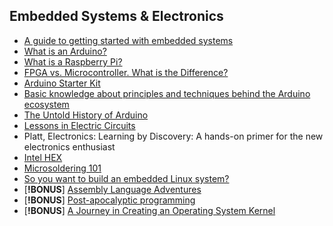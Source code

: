 ## Embedded Systems & Electronics
  - [A guide to getting started with embedded systems](https://yinka.dev/blog/a-guide-to-getting-started-with-embedded-systems/)
  - [What is an Arduino?](https://opensource.com/resources/what-arduino)
  - [What is a Raspberry Pi?](https://opensource.com/resources/raspberry-pi)
  - [FPGA vs. Microcontroller. What is the Difference?](https://www.mclpcb.com/blog/fpga-vs-microcontroller/)
  - [Arduino Starter Kit](https://store.arduino.cc/products/arduino-starter-kit-multi-language)
  - [Basic knowledge about principles and techniques behind the Arduino ecosystem](https://docs.arduino.cc/learn/)
  - [The Untold History of Arduino](https://arduinohistory.github.io/)
  - [Lessons in Electric Circuits](https://www.allaboutcircuits.com/textbook/)
  - Platt, Electronics: Learning by Discovery: A hands-on primer for the new electronics enthusiast
  - [Intel HEX](https://en.wikipedia.org/wiki/Intel_HEX)
  - [Microsoldering 101](https://www.youtube.com/watch?v=xFqA9u6y0Fk&list=PL4INaL5vWobD_CltiZXr7K46oJ33KvwBt)
  - [ So you want to build an embedded Linux system?](https://jaycarlson.net/embedded-linux/)
  - [**!BONUS**] [Assembly Language Adventures](https://www.xorpd.net/pages/x86_adventures.html)
  - [**!BONUS**] [Post-apocalyptic programming](https://zserge.com/posts/post-apocalyptic-programming/)
  - [**!BONUS**] [A Journey in Creating an Operating System Kernel](https://539kernel.com/book/)
